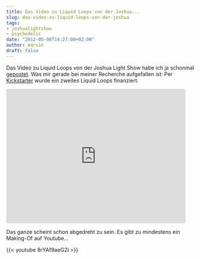 ```yaml
---
title: Das Video zu Liquid Loops von der Joshua...
slug: das-video-zu-liquid-loops-von-der-joshua
tags:
- joshualightshow
- psychedelic
date: "2012-05-08T14:27:00+02:00"
author: marvin
draft: false
---
```

Das Video zu Liquid Loops von der Joshua Light Show habe ich ja schonmal
[gepostet](http://xsteadfastx.org/2012/02/23/joshua-light-show/). Was
mir gerade bei meiner Recherche aufgefallen ist: Per
[Kickstarter](http://www.kickstarter.com/projects/joshualightshow/joshua-light-show-liquid-loops-ii)
wurde ein zweites Liquid Loops finanziert.

<iframe frameborder="0" height="360px" src="https://www.kickstarter.com/projects/joshualightshow/joshua-light-show-liquid-loops-ii/widget/video.html" width="480px"></iframe>

Das ganze scheint schon abgedreht zu sein. Es gibt zu mindestens ein
Making-Of auf Youtube...

{{< youtube 8rYAf9aeG2I >}}